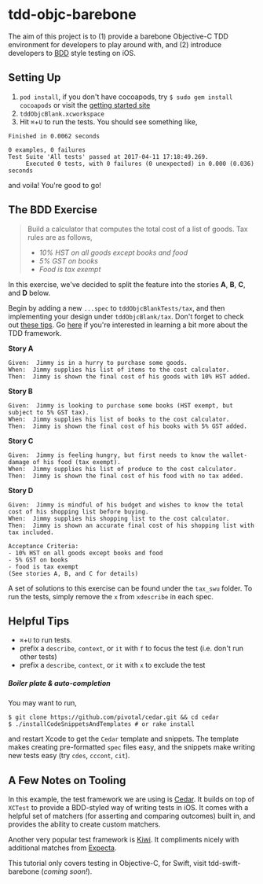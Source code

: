 # tdd-objc-barebone

The aim of this project is to (1) provide a barebone Objective-C TDD environment for developers to play around with, and (2) introduce developers to [BDD](https://en.wikipedia.org/wiki/Behavior-driven_development) style testing on iOS.

## Setting Up

1. `pod install`, if you don't have cocoapods, try `$ sudo gem install cocoapods` or visit the [getting started site](https://guides.cocoapods.org/using/getting-started.html)
2. `tddObjcBlank.xcworkspace`
3. Hit `⌘`+`U` to run the tests.  You should see something like,
```
Finished in 0.0062 seconds

0 examples, 0 failures
Test Suite 'All tests' passed at 2017-04-11 17:18:49.269.
	 Executed 0 tests, with 0 failures (0 unexpected) in 0.000 (0.036) seconds
```

and voila!  You're good to go!


## The BDD Exercise

> Build a calculator that computes the total cost of a list of goods.  Tax rules are as follows,
>   * _10% HST on all goods except books and food_
>   * _5% GST on books_
>   * _Food is tax exempt_

In this exercise, we've decided to split the feature into the stories **A**, **B**, **C**, and **D** below.

Begin by adding a new `...spec` to `tddObjcBlankTests/tax`, and then implementing your design under `tddObjcBlank/tax`.  Don't forget to check out [these tips](#helpful-tips).  Go [here](#a-few-notes-on-tooling) if you're interested in learning a bit more about the TDD framework.

**Story A**
```
Given:  Jimmy is in a hurry to purchase some goods.
When:  Jimmy supplies his list of items to the cost calculator.
Then:  Jimmy is shown the final cost of his goods with 10% HST added.
```

**Story B**
```
Given:  Jimmy is looking to purchase some books (HST exempt, but subject to 5% GST tax).
When:  Jimmy supplies his list of books to the cost calculator.
Then:  Jimmy is shown the final cost of his books with 5% GST added.
```

**Story C**
```
Given:  Jimmy is feeling hungry, but first needs to know the wallet-damage of his food (tax exempt).
When:  Jimmy supplies his list of produce to the cost calculator.
Then:  Jimmy is shown the final cost of his food with no tax added.
```

**Story D**
```
Given:  Jimmy is mindful of his budget and wishes to know the total cost of his shopping list before buying.
When:  Jimmy supplies his shopping list to the cost calculator.
Then:  Jimmy is shown an accurate final cost of his shopping list with tax included.

Acceptance Criteria:
- 10% HST on all goods except books and food
- 5% GST on books
- food is tax exempt
(See stories A, B, and C for details)
```

A set of solutions to this exercise can be found under the `tax_swu` folder.  To run the tests, simply remove the `x` from `xdescribe` in each spec.

## Helpful Tips

- `⌘`+`U` to run tests.
- prefix a `describe`, `context`, or `it` with `f` to focus the test (i.e. don't run other tests)
- prefix a `describe`, `context`, or `it` with `x` to exclude the test


##### Boiler plate & auto-completion

You may want to run,

```
$ git clone https://github.com/pivotal/cedar.git && cd cedar
$ ./installCodeSnippetsAndTemplates # or rake install
```
and restart Xcode to get the `Cedar` template and snippets.  The template makes creating pre-formatted `spec` files easy, and the snippets make writing new tests easy (try `cdes`, `cccont`, `cit`).



## A Few Notes on Tooling

In this example, the test framework we are using is [Cedar](https://github.com/pivotal/cedar).  It builds on top of `XCTest` to provide a BDD-styled way of writing tests in iOS.  It comes with a helpful set of matchers (for asserting and comparing outcomes) built in, and provides the ability to create custom matchers.

Another very popular test framework is [Kiwi](https://github.com/kiwi-bdd/Kiwi).  It compliments nicely with additional matches from [Expecta](https://github.com/specta/expecta).

This tutorial only covers testing in Objective-C, for Swift, visit tdd-swift-barebone (_coming soon!_).

